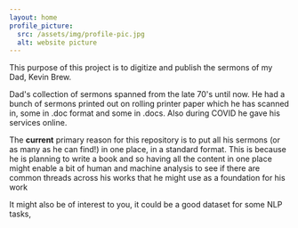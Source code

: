 ```yaml
---
layout: home
profile_picture:
  src: /assets/img/profile-pic.jpg
  alt: website picture
---
```

<p> This purpose of this project is to digitize and publish the sermons of my Dad, Kevin Brew. </p> 

<p> Dad's collection of sermons spanned from the late 70's until now. He had a bunch of sermons printed out on rolling printer paper which he has scanned in, some in .doc format and some in .docs. Also during COVID he gave his services online. </p>

<p> The <b>current</b> primary reason for this repository is to put all his sermons (or as many as he can find!) in one place, in a standard format. This is because he is planning to write a book and so having all the content in one place might enable a bit of human and machine analysis to see if there are common threads across his works that he might use as a foundation for his work </p>

<p> It might also be of interest to you, it could be a good dataset for some NLP tasks, 